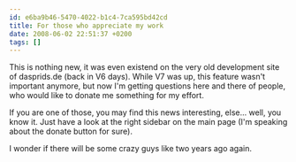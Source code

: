 ```yaml
---
id: e6ba9b46-5470-4022-b1c4-7ca595bd42cd
title: For those who appreciate my work
date: 2008-06-02 22:51:37 +0200
tags: []
---
```


This is nothing new, it was even existend on the very old development site of dasprids.de (back in V6 days). While V7 was up, this feature wasn't important anymore, but now I'm getting questions here and there of people, who would like to donate me something for my effort.

If you are one of those, you may find this news interesting, else... well, you know it. Just have a look at the right sidebar on the main page (I'm speaking about the donate button for sure).

I wonder if there will be some crazy guys like two years ago again.